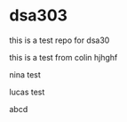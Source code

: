 # dsa303

this is a test repo for dsa30

this is a test from colin
hjhghf

nina test

lucas test

abcd